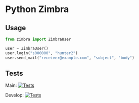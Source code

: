 # Python Zimbra

## Usage

```python
from zimbra import ZimbraUser

user = ZimbraUser()
user.login("s000000", "hunter2")
user.send_mail("receiver@example.com", "subject", "body")
```

## Tests

Main: [![Tests](https://github.com/cirosec-studis/python-zimbra/actions/workflows/tests.yml/badge.svg?branch=main)](https://github.com/cirosec-studis/python-zimbra/actions/workflows/tests.yml)


Develop: [![Tests](https://github.com/cirosec-studis/python-zimbra/actions/workflows/tests.yml/badge.svg?branch=develop)](https://github.com/cirosec-studis/python-zimbra/actions/workflows/tests.yml)

